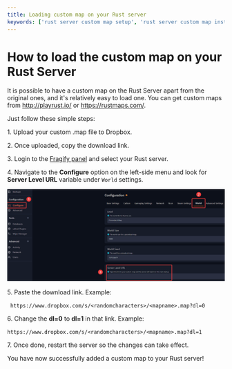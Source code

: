 ```yaml
---
title: Loading custom map on your Rust server
keywords: ['rust server custom map setup', 'rust server custom map install', 'rust server level url']
---
```


# How to load the custom map on your Rust Server

It is possible to have a custom map on the Rust Server apart from the original ones, and it's relatively easy to load one. You can get custom maps from http://playrust.io/
or https://rustmaps.com/.

Just follow these simple steps:

1\.  Upload your custom .map file to Dropbox.

2\.  Once uploaded, copy the download link.

3\.  Login to the [Fragify panel](https://beta.fragify.net/auth/login) and select your Rust server.

4\.  Navigate to the **Configure** option on the left-side menu and look for **Server Level URL** variable under `World` settings.

![Server Level URL](images/server-lvl-url.png)

5\.  Paste the download link. Example:
``` 
 https://www.dropbox.com/s/<randomcharacters>/<mapname>.map?dl=0
```
6\.  Change the **dl=0** to **dl=1** in that link.  Example: 
```
https://www.dropbox.com/s/<randomcharacters>/<mapname>.map?dl=1
```
7\.  Once done, restart the server so the changes can take effect.

You have now successfully added a custom map to your Rust server!